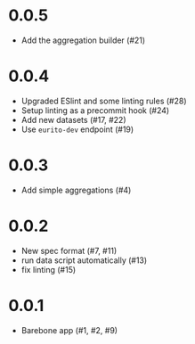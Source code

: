 # 0.0.5

- Add the aggregation builder (#21)

# 0.0.4

- Upgraded ESlint and some linting rules (#28)
- Setup linting as a precommit hook (#24)
- Add new datasets (#17, #22)
- Use `eurito-dev` endpoint (#19)

# 0.0.3

- Add simple aggregations (#4)

# 0.0.2

- New spec format (#7, #11)
- run data script automatically (#13)
- fix linting (#15)

# 0.0.1

- Barebone app (#1, #2, #9)
